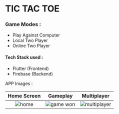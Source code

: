 # TIC TAC TOE

### Game Modes :
- Play Against Computer
- Local Two Player
- Online Two Player

#### Tech Stack used :
- Flutter (Frontend)
- Firebase (Backend)

APP Images :

Home Screen | Gameplay | Multiplayer
:---------: | :-------: | :---------: |
![home](https://user-images.githubusercontent.com/53505850/205853552-bd3051b2-2585-470f-a80c-8af921e81dac.png) | ![game won](https://user-images.githubusercontent.com/53505850/205853589-c97a7b5b-67c2-43e4-b475-77499452767b.png) | ![multiplayer](https://user-images.githubusercontent.com/53505850/205853607-07fc5c2d-07e5-4862-8636-10d1c89c5b7b.png)


